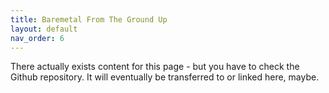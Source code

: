 ```yaml
---
title: Baremetal From The Ground Up
layout: default
nav_order: 6
---
```


There actually exists content for this page - but you have to check the Github repository. 
It will eventually be transferred to or linked here, maybe.
